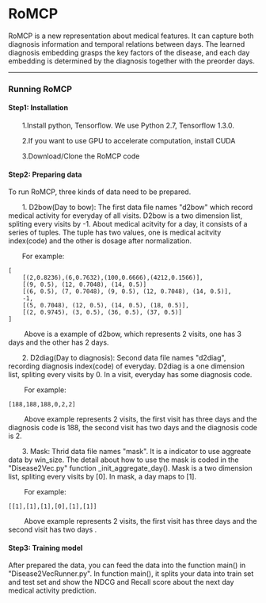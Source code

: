 # RoMCP
RoMCP is a new representation about medical features. It can capture both diagnosis information and temporal relations between days. The learned diagnosis embedding grasps the key factors of the disease, and each day embedding is determined by the diagnosis together with the preorder days.

---

### Running RoMCP

#### Step1: Installation
&emsp;&emsp;1.Install python, Tensorflow. We use Python 2.7, Tensorflow 1.3.0.

&emsp;&emsp;2.If you want to use GPU to accelerate computation, install CUDA

&emsp;&emsp;3.Download/Clone the RoMCP code

#### Step2: Preparing data 

To run RoMCP, three kinds of data need to be prepared. 

&emsp;&emsp;1. D2bow(Day to bow): The first data file names "d2bow" which record medical activity for everyday of all visits. D2bow is a two dimension list, spliting every visits by -1. About medical acitvity for a day, it consists of a series of tuples. The tuple has two values, one is medical acitvity index(code) and the other is dosage after normalization.

&emsp;&emsp;For example:

    [
        [(2,0.8236),(6,0.7632),(100,0.6666),(4212,0.1566)],
        [(9, 0.5), (12, 0.7048), (14, 0.5)]
        [(6, 0.5), (7, 0.7048), (9, 0.5), (12, 0.7048), (14, 0.5)],
        -1,
        [(5, 0.7048), (12, 0.5), (14, 0.5), (18, 0.5)],
        [(2, 0.9745), (3, 0.5), (36, 0.5), (37, 0.5)]
    ]
&emsp;&emsp; Above is a example of d2bow, which represents 2 visits, one has 3 days and the other has 2 days.

&emsp;&emsp;2. D2diag(Day to diagnosis): Second data file names "d2diag", recording diagnosis index(code) of everyday. D2diag is a one dimension list, spliting every visits by 0. In a visit, everyday has some diagnosis code.

&emsp;&emsp; For example:

    [188,188,188,0,2,2]
&emsp;&emsp; Above example represents 2 visits, the first visit has three days and the diagnosis code is 188, the second visit has two days and the diagnosis code is 2.

&emsp;&emsp;3. Mask: Thrid data file names "mask". It is a indicator to use aggreate data by win_size. The detail about how to use the mask is coded in the "Disease2Vec.py" function _init_aggregate_day(). Mask is a two dimension list, spliting every visits by [0]. In mask, a day maps to [1].

&emsp;&emsp; For example:

    [[1],[1],[1],[0],[1],[1]]
&emsp;&emsp; Above example represents 2 visits, the first visit has three days and the second visit has two days .

#### Step3: Training model
After prepared the data, you can feed the data into the function main() in "Disease2VecRunner.py". In function main(), it splits your data into train set and test set and show the NDCG and Recall score about the next day medical activity prediction.
